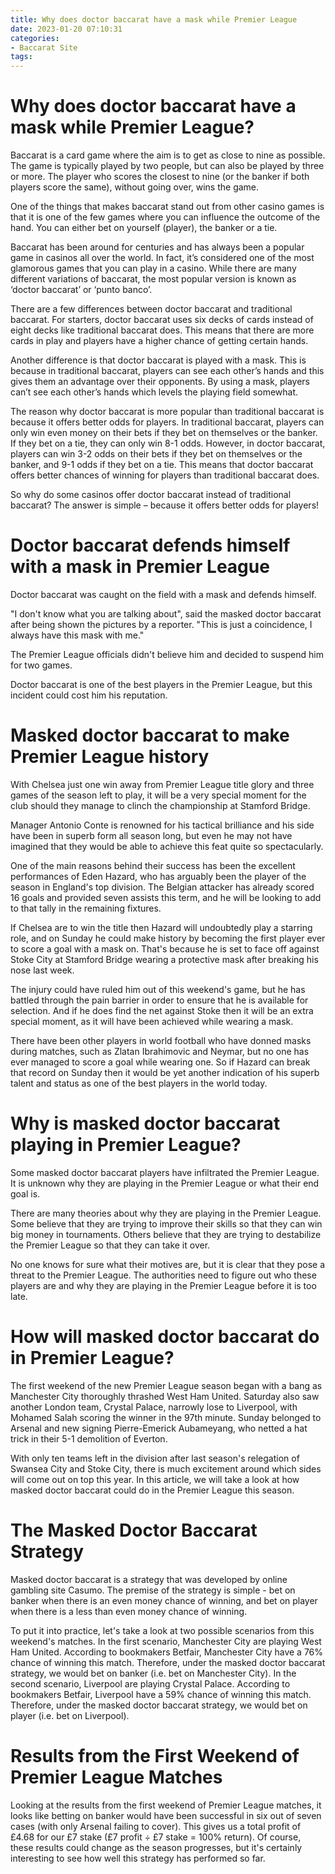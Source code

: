```yaml
---
title: Why does doctor baccarat have a mask while Premier League
date: 2023-01-20 07:10:31
categories:
- Baccarat Site
tags:
---
```



#  Why does doctor baccarat have a mask while Premier League?

Baccarat is a card game where the aim is to get as close to nine as possible. The game is typically played by two people, but can also be played by three or more. The player who scores the closest to nine (or the banker if both players score the same), without going over, wins the game. 

One of the things that makes baccarat stand out from other casino games is that it is one of the few games where you can influence the outcome of the hand. You can either bet on yourself (player), the banker or a tie. 

Baccarat has been around for centuries and has always been a popular game in casinos all over the world. In fact, it’s considered one of the most glamorous games that you can play in a casino. While there are many different variations of baccarat, the most popular version is known as ‘doctor baccarat’ or ‘punto banco’. 

There are a few differences between doctor baccarat and traditional baccarat. For starters, doctor baccarat uses six decks of cards instead of eight decks like traditional baccarat does. This means that there are more cards in play and players have a higher chance of getting certain hands. 

Another difference is that doctor baccarat is played with a mask. This is because in traditional baccarat, players can see each other’s hands and this gives them an advantage over their opponents. By using a mask, players can’t see each other’s hands which levels the playing field somewhat. 

The reason why doctor baccarat is more popular than traditional baccarat is because it offers better odds for players. In traditional baccarat, players can only win even money on their bets if they bet on themselves or the banker. If they bet on a tie, they can only win 8-1 odds. However, in doctor baccarat, players can win 3-2 odds on their bets if they bet on themselves or the banker, and 9-1 odds if they bet on a tie. This means that doctor baccarat offers better chances of winning for players than traditional baccarat does. 

So why do some casinos offer doctor baccarat instead of traditional baccarat? The answer is simple – because it offers better odds for players!

#  Doctor baccarat defends himself with a mask in Premier League

Doctor baccarat was caught on the field with a mask and defends himself.

"I don't know what you are talking about", said the masked doctor baccarat after being shown the pictures by a reporter. "This is just a coincidence, I always have this mask with me."

The Premier League officials didn't believe him and decided to suspend him for two games.

Doctor baccarat is one of the best players in the Premier League, but this incident could cost him his reputation.

#  Masked doctor baccarat to make Premier League history

With Chelsea just one win away from Premier League title glory and three games of the season left to play, it will be a very special moment for the club should they manage to clinch the championship at Stamford Bridge.

Manager Antonio Conte is renowned for his tactical brilliance and his side have been in superb form all season long, but even he may not have imagined that they would be able to achieve this feat quite so spectacularly.

One of the main reasons behind their success has been the excellent performances of Eden Hazard, who has arguably been the player of the season in England's top division. The Belgian attacker has already scored 16 goals and provided seven assists this term, and he will be looking to add to that tally in the remaining fixtures.

If Chelsea are to win the title then Hazard will undoubtedly play a starring role, and on Sunday he could make history by becoming the first player ever to score a goal with a mask on. That's because he is set to face off against Stoke City at Stamford Bridge wearing a protective mask after breaking his nose last week.

The injury could have ruled him out of this weekend's game, but he has battled through the pain barrier in order to ensure that he is available for selection. And if he does find the net against Stoke then it will be an extra special moment, as it will have been achieved while wearing a mask.

There have been other players in world football who have donned masks during matches, such as Zlatan Ibrahimovic and Neymar, but no one has ever managed to score a goal while wearing one. So if Hazard can break that record on Sunday then it would be yet another indication of his superb talent and status as one of the best players in the world today.

#  Why is masked doctor baccarat playing in Premier League?

Some masked doctor baccarat players have infiltrated the Premier League. It is unknown why they are playing in the Premier League or what their end goal is.

There are many theories about why they are playing in the Premier League. Some believe that they are trying to improve their skills so that they can win big money in tournaments. Others believe that they are trying to destabilize the Premier League so that they can take it over.

No one knows for sure what their motives are, but it is clear that they pose a threat to the Premier League. The authorities need to figure out who these players are and why they are playing in the Premier League before it is too late.

#  How will masked doctor baccarat do in Premier League?

The first weekend of the new Premier League season began with a bang as Manchester City thoroughly thrashed West Ham United. Saturday also saw another London team, Crystal Palace, narrowly lose to Liverpool, with Mohamed Salah scoring the winner in the 97th minute. Sunday belonged to Arsenal and new signing Pierre-Emerick Aubameyang, who netted a hat trick in their 5-1 demolition of Everton.

With only ten teams left in the division after last season's relegation of Swansea City and Stoke City, there is much excitement around which sides will come out on top this year. In this article, we will take a look at how masked doctor baccarat could do in the Premier League this season.

# The Masked Doctor Baccarat Strategy

Masked doctor baccarat is a strategy that was developed by online gambling site Casumo. The premise of the strategy is simple - bet on banker when there is an even money chance of winning, and bet on player when there is a less than even money chance of winning.

To put it into practice, let's take a look at two possible scenarios from this weekend's matches. In the first scenario, Manchester City are playing West Ham United. According to bookmakers Betfair, Manchester City have a 76% chance of winning this match. Therefore, under the masked doctor baccarat strategy, we would bet on banker (i.e. bet on Manchester City). In the second scenario, Liverpool are playing Crystal Palace. According to bookmakers Betfair, Liverpool have a 59% chance of winning this match. Therefore, under the masked doctor baccarat strategy, we would bet on player (i.e. bet on Liverpool).

# Results from the First Weekend of Premier League Matches

Looking at the results from the first weekend of Premier League matches, it looks like betting on banker would have been successful in six out of seven cases (with only Arsenal failing to cover). This gives us a total profit of £4.68 for our £7 stake (£7 profit ÷ £7 stake = 100% return). Of course, these results could change as the season progresses, but it's certainly interesting to see how well this strategy has performed so far.